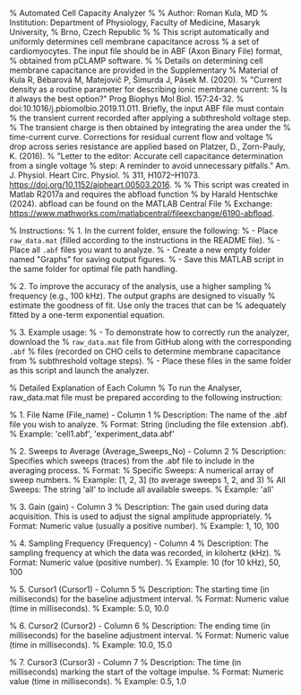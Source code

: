 % Automated Cell Capacity Analyzer
%
% Author: Roman Kula, MD
% Institution: Department of Physiology, Faculty of Medicine, Masaryk University,
% Brno, Czech Republic
%
% This script automatically and uniformly determines cell membrane capacitance across
% a set of cardiomyocytes. The input file should be in ABF (Axon Binary File) format,
% obtained from pCLAMP software.
%
% Details on determining cell membrane capacitance are provided in the Supplementary
% Material of Kula R, Bébarová M, Matejovič P, Šimurda J, Pásek M. (2020). 
% "Current density as a routine parameter for describing ionic membrane current:
% Is it always the best option?" Prog Biophys Mol Biol. 157:24-32.
% doi:10.1016/j.pbiomolbio.2019.11.011. Briefly, the input ABF file must contain 
% the transient current recorded after applying a subthreshold voltage step.
% The transient charge is then obtained by integrating the area under the 
% time-current curve. Corrections for residual current flow and voltage 
% drop across series resistance are applied based on Platzer, D., Zorn-Pauly, K. (2016).
% "Letter to the editor: Accurate cell capacitance determination from a single voltage
% step: A reminder to avoid unnecessary pitfalls." Am. J. Physiol. Heart Circ. Physiol.
% 311, H1072–H1073. https://doi.org/10.1152/ajpheart.00503.2016.
%
% This script was created in Matlab R2017a and requires the abfload function
% by Harald Hentschke (2024). abfload can be found on the MATLAB Central File
% Exchange: https://www.mathworks.com/matlabcentral/fileexchange/6190-abfload.

% Instructions:
% 1. In the current folder, ensure the following:
%    - Place `raw_data.mat` (filled according to the instructions in the README file).
%    - Place all `.abf` files you want to analyze.
%    - Create a new empty folder named "Graphs" for saving output figures.
%    - Save this MATLAB script in the same folder for optimal file path handling.

% 2. To improve the accuracy of the analysis, use a higher sampling
%    frequency (e.g., 100 kHz). The output graphs are designed to visually
%    estimate the goodness of fit. Use only the traces that can be
%    adequately fitted by a one-term exponential equation.

% 3. Example usage:
%    - To demonstrate how to correctly run the analyzer, download the
%      `raw_data.mat` file from GitHub along with the corresponding `.abf`
%      files (recorded on CHO cells to determine membrane capacitance from
%      subthreshold voltage steps).
%    - Place these files in the same folder as this script and launch the analyzer.

% Detailed Explanation of Each Column
% To run the Analyser, raw_data.mat file must be prepared according to the following instruction:

% 1. File Name (File_name) - Column 1
% Description: The name of the .abf file you wish to analyze.
% Format: String (including the file extension .abf).
% Example: 'cell1.abf', 'experiment_data.abf'

% 2. Sweeps to Average (Average_Sweeps_No) - Column 2
% Description: Specifies which sweeps (traces) from the .abf file to include in the averaging process.
% Format:
% Specific Sweeps: A numerical array of sweep numbers.
% Example: [1, 2, 3] (to average sweeps 1, 2, and 3)
% All Sweeps: The string 'all' to include all available sweeps.
% Example: 'all'

% 3. Gain (gain) - Column 3
% Description: The gain used during data acquisition. This is used to adjust the signal amplitude appropriately.
% Format: Numeric value (usually a positive number).
% Example: 1, 10, 100

% 4. Sampling Frequency (Frequency) - Column 4
% Description: The sampling frequency at which the data was recorded, in kilohertz (kHz).
% Format: Numeric value (positive number).
% Example: 10 (for 10 kHz), 50, 100

% 5. Cursor1 (Cursor1) - Column 5
% Description: The starting time (in milliseconds) for the baseline adjustment interval.
% Format: Numeric value (time in milliseconds).
% Example: 5.0, 10.0

% 6. Cursor2 (Cursor2) - Column 6
% Description: The ending time (in milliseconds) for the baseline adjustment interval.
% Format: Numeric value (time in milliseconds).
% Example: 10.0, 15.0

% 7. Cursor3 (Cursor3) - Column 7
% Description: The time (in milliseconds) marking the start of the voltage impulse.
% Format: Numeric value (time in milliseconds).
% Example: 0.5, 1.0

